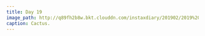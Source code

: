 ```yaml
---
title: Day 19
image_path: http://q89fh2b8w.bkt.clouddn.com/instaxdiary/201902/2019%202%2023.jpg
caption: Cactus.
---
```


